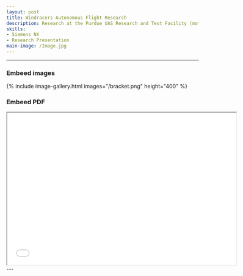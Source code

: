 ```yaml
---
layout: post
title: Windracers Autonomous Flight Research
description: Research at the Purdue UAS Research and Test Facility (motion capture facility) to create a scaled-down model of the Purdue Airport and the WindRacers (UK-based autonomous flight company) airplane
skills: 
- Siemens NX
- Research Presentation 
main-image: /Image.jpg
---
```


---
### Embeed images
{% include image-gallery.html images="/bracket.png" height="400" %} 

### Embeed PDF
<iframe src="[_projects/windracers/Windracers Final Presentation.pdf](https://drive.google.com/file/d/1XKUTNDPQ-C2fN80IK_WuORRuiJR32nGV/view?usp=sharing)" width="600" height="400"></iframe>
---
